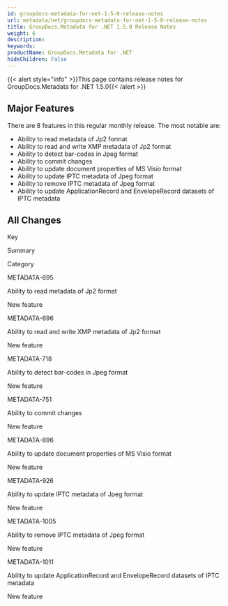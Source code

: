 ```yaml
---
id: groupdocs-metadata-for-net-1-5-0-release-notes
url: metadata/net/groupdocs-metadata-for-net-1-5-0-release-notes
title: GroupDocs.Metadata for .NET 1.5.0 Release Notes
weight: 6
description: 
keywords: 
productName: GroupDocs.Metadata for .NET
hideChildren: False
---
```

{{< alert style="info" >}}This page contains release notes for GroupDocs.Metadata for .NET 1.5.0{{< /alert >}}

## Major Features

There are 8 features in this regular monthly release. The most notable are:

*   Ability to read metadata of Jp2 format
*   Ability to read and write XMP metadata of Jp2 format
*   Ability to detect bar-codes in Jpeg format
*   Ability to commit changes
*   Ability to update document properties of MS Visio format
*   Ability to update IPTC metadata of Jpeg format
*   Ability to remove IPTC metadata of Jpeg format
*   Ability to update ApplicationRecord and EnvelopeRecord datasets of IPTC metadata

## All Changes

Key

Summary

Category

METADATA-695

Ability to read metadata of Jp2 format

New feature

METADATA-696

Ability to read and write XMP metadata of Jp2 format

New feature

METADATA-718

Ability to detect bar-codes in Jpeg format

New feature

METADATA-751

Ability to commit changes

New feature

METADATA-896

Ability to update document properties of MS Visio format

New feature

METADATA-926

Ability to update IPTC metadata of Jpeg format

New feature

METADATA-1005

Ability to remove IPTC metadata of Jpeg format

New feature

METADATA-1011

Ability to update ApplicationRecord and EnvelopeRecord datasets of IPTC metadata

New feature
